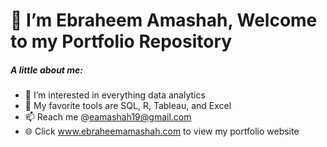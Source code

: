 # 👋 I’m Ebraheem Amashah, Welcome to my Portfolio Repository
##### A little about me:
- 👀 I’m interested in everything data analytics
- 💼 My favorite tools are SQL, R, Tableau, and Excel
- 📫 Reach me @eamashah19@gmail.com
- 🌐 Click www.ebraheemamashah.com to view my portfolio website
